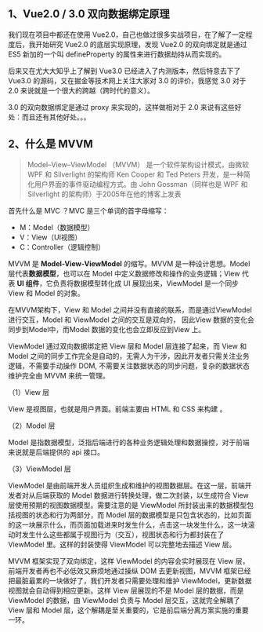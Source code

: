 ## 1、Vue2.0 / 3.0 双向数据绑定原理

我们现在项目中都还在使用 Vue2.0，自己也做过很多实战项目，在了解了一定程度后，我开始研究 Vue2.0 的底层实现原理，发现 Vue2.0 的双向绑定就是通过 ES5 新加的一个叫 defineProperty 的属性来进行数据劫持从而实现的。

后来又在尤大大知乎上了解到 Vue3.0 已经进入了内测版本，然后特意去下了 Vue3.0 的源码，又在掘金等技术网上关注大家对 3.0 的评价，我感觉 3.0 对于 2.0 来说就是一个很大的跨越（跨时代的意义）。

3.0 的双向数据绑定是通过 proxy 来实现的，这样做相对于 2.0 来说有这些好处：而且还有其他好处。。。

## 2、什么是 MVVM

> Model–View–ViewModel （MVVM） 是一个软件架构设计模式，由微软 WPF 和 Silverlight 的架构师 Ken Cooper 和 Ted Peters 开发，是一种简化用户界面的事件驱动编程方式。由 John Gossman（同样也是 WPF 和 Silverlight 的架构师）于2005年在他的博客上发表

首先什么是 MVC ？MVC 是三个单词的首字母缩写：

- M：Model（数据模型）
- V：View（UI视图）
- C：Controller（逻辑控制）

MVVM 是 **Model-View-ViewModel** 的缩写。MVVM 是一种设计思想。Model 层代表**数据模型**，也可以在 Model 中定义数据修改和操作的业务逻辑；View 代表 **UI 组件**，它负责将数据模型转化成 UI 展现出来，ViewModel 是一个同步 View 和 Model 的对象。

在MVVM架构下，View 和 Model 之间并没有直接的联系，而是通过ViewModel进行交互，Model 和 ViewModel 之间的交互是双向的， 因此View 数据的变化会同步到Model中，而Model 数据的变化也会立即反应到View 上。

ViewModel 通过双向数据绑定把 View 层和 Model 层连接了起来，而 View 和 Model 之间的同步工作完全是自动的，无需人为干涉，因此开发者只需关注业务逻辑，不需要手动操作 DOM, 不需要关注数据状态的同步问题，复杂的数据状态维护完全由 MVVM 来统一管理。



（1）View 层

View 是视图层，也就是用户界面。前端主要由 HTML 和 CSS 来构建 。

（2）Model 层

Model 是指数据模型，泛指后端进行的各种业务逻辑处理和数据操控，对于前端来说就是后端提供的 api 接口。

（3）ViewModel 层

ViewModel 是由前端开发人员组织生成和维护的视图数据层。在这一层，前端开发者对从后端获取的 Model 数据进行转换处理，做二次封装，以生成符合 View 层使用预期的视图数据模型。需要注意的是 ViewModel 所封装出来的数据模型包括视图的状态和行为两部分，而 Model 层的数据模型是只包含状态的，比如页面的这一块展示什么，而页面加载进来时发生什么，点击这一块发生什么，这一块滚动时发生什么这些都属于视图行为（交互），视图状态和行为都封装在了 ViewModel 里。这样的封装使得 ViewModel 可以完整地去描述 View 层。

MVVM 框架实现了双向绑定，这样 ViewModel 的内容会实时展现在 View 层，前端开发者再也不必低效又麻烦地通过操纵 DOM 去更新视图，MVVM 框架已经把最脏最累的一块做好了，我们开发者只需要处理和维护 ViewModel，更新数据视图就会自动得到相应更新。这样 View 层展现的不是 Model 层的数据，而是 ViewModel 的数据，由 ViewModel 负责与 Model 层交互，这就完全解耦了 View 层和 Model 层，这个解耦是至关重要的，它是前后端分离方案实施的重要一环。